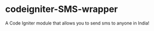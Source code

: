codeigniter-SMS-wrapper
=======================

A Code Igniter module that allows you to send sms to anyone in India!  
